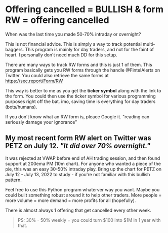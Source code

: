 # Offering cancelled = BULLISH & form RW = offering cancelled

When was the last time you made 50-70% intraday or overnight?


This is not financial advice.
This is simply a way to track potential multi-baggers.
This program is mainly for day traders, and not for the faint of heart.
I personally don't need much DD for this setup.

There are many ways to track RW forms and this is just 1 of them.
This program basically gets you RW forms through the handle @FintelAlerts on Twitter.
You could also retrieve the same forms at https://sec.report/Form/RW

This way is better to me as you get the **ticker symbol** along with the link to the form.
You could then use the ticker symbol for various programming purposes right off the bat.
imo, saving time is everything for day traders (bots/humans).

If you don't know what an RW form is, pleace Google it.
"reading can seriously damage your ignorance”

## My most recent form RW alert on Twitter was PETZ on July 12. ***"It did over 70% overnight."***

It was rejected at VWAP before end of AH trading session, and then found support at 200ema PM (10m chart).
For anyone who wanted a piece of the pie, this was an easy 30-50% intraday play.
Bring up the chart for PETZ on July 12 - July 13, 2022 to study - if you're not familiar with this bullish pattern.

Feel free to use this Python program whaterver way you want. Maybe you could built something robust around it to help other traders.
More people = more volume = more demand = more profits for all (hopefully).

There is almost always 1 offering that get cancelled every other week.

> PS: 30% - 50% weekly = you could turn $100 into $1M in 1 year with that.
